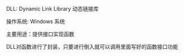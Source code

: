 
DLL: Dynamic Link Library 动态链接库

操作系统: Windows 系统

主要用途：提供接口实现函数


DLL对函数进行了封装，只要进行倒入就可以调用里面写好的函数接口功能
